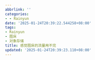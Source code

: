```yaml
---
abbrlink: ''
categories:
- - Rainyun
date: '2025-01-24T20:39:22.544258+08:00'
tags:
- Rainyun
- 图床
- 对象存储
title: 感觉图床的流量用不完
updated: '2025-01-24T20:39:23.110+08:00'
---
```

